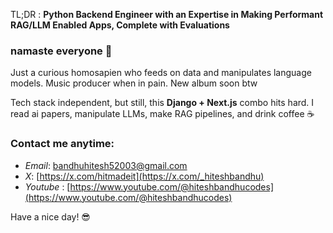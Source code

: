 TL;DR : **Python Backend Engineer with an Expertise in Making Performant RAG/LLM Enabled Apps, Complete with Evaluations**

### namaste everyone 👋

Just a curious homosapien who feeds on data and manipulates language models. Music producer when in pain. New album soon btw    

Tech stack independent, but still, this **Django + Next.js** combo hits hard. I read ai papers, manipulate LLMs, make RAG pipelines, and drink coffee ☕

### Contact me anytime:

- *Email*: [bandhuhitesh52003@gmail.com](mailto:bandhuhitesh52003@gmail.com)           
- *X*: [https://x.com/hitmadeit](https://x.com/_hiteshbandhu)
- *Youtube* : [https://www.youtube.com/@hiteshbandhucodes](https://www.youtube.com/@hiteshbandhucodes)

Have a nice day! 😎
